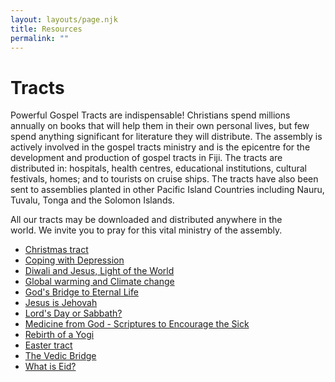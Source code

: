 ```yaml
---
layout: layouts/page.njk
title: Resources
permalink: ""
---
```

# Tracts

Powerful Gospel Tracts are indispensable! Christians spend millions annually on books that will help them in their own personal lives, but few spend anything significant for literature they will distribute. The assembly is actively involved in the gospel tracts ministry and is the epicentre for the development and production of gospel tracts in Fiji. The tracts are distributed in: hospitals, health centres, educational institutions, cultural festivals, homes; and to tourists on cruise ships. The tracts have also been sent to assemblies planted in other Pacific Island Countries including Nauru, Tuvalu, Tonga and the Solomon Islands.

All our tracts may be downloaded and distributed anywhere in the world. We invite you to pray for this vital ministry of the assembly.

* [Christmas tract](/images/christmas_tract.pdf)
* [Coping with Depression](/images/coping-with-depression.pdf)
* [Diwali and Jesus, Light of the World](/images/diwali_and_jesus-the_light_of_the_world.pdf)
* [Global warming and Climate change](/images/global-warming-and-climate-change.pdf)
* [God's Bridge to Eternal Life](/images/god-s_bridge_to_eternal_life.pdf)
* [Jesus is Jehovah](/images/jesus-is-jehovah.pdf)
* [Lord's Day or Sabbath?](/images/lord-s_day_or_sabbath_tract.pdf)
* [Medicine from God - Scriptures to Encourage the Sick](/images/medicine_from_god-scriptures_to_encourage_the_sick_tract.pdf)
* [Rebirth of a Yogi](/images/rebirth_of_a_yogi.pdf)
* [Easter tract](/images/sgc_easter_tract.pdf)
* [The Vedic Bridge](/images/sgc_vedic_bridge_tract_2010.pdf)
* [What is Eid?](/images/what-is-eid.pdf)